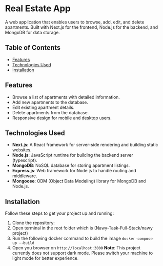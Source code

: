 # Real Estate App

A web application that enables users to browse, add, edit, and delete apartments. Built with Next.js for the frontend, Node.js for the backend, and MongoDB for data storage.

## Table of Contents
- [Features](#features)
- [Technologies Used](#technologies-used)
- [Installation](#installation)


## Features

- Browse a list of apartments with detailed information.
- Add new apartments to the database.
- Edit existing apartment details.
- Delete apartments from the database.
- Responsive design for mobile and desktop users.

## Technologies Used

- **Next.js**: A React framework for server-side rendering and building static websites.
- **Node.js**: JavaScript runtime for building the backend server (typescript).
- **MongoDB**: NoSQL database for storing apartment listings.
- **Express.js**: Web framework for Node.js to handle routing and middleware.
- **Mongoose**: ODM (Object Data Modeling) library for MongoDB and Node.js.

## Installation

Follow these steps to get your project up and running:

1. Clone the repository:
2. Open terminal in the root folder which is (Nawy-Task-Full-Stack/nawy project)
3. Run the following docker command to build the image `docker-compose up --build`
4. Open you browser on `http://localhost:3000`
**Note**: This project currently does not support dark mode. Please switch your machine to light mode for better experience.

   